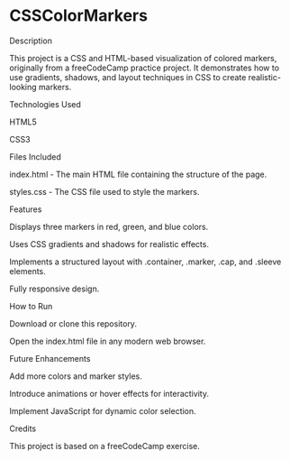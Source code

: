 # CSSColorMarkers
Description

This project is a CSS and HTML-based visualization of colored markers, originally from a freeCodeCamp practice project. It demonstrates how to use gradients, shadows, and layout techniques in CSS to create realistic-looking markers.

Technologies Used

HTML5

CSS3

Files Included

index.html - The main HTML file containing the structure of the page.

styles.css - The CSS file used to style the markers.

Features

Displays three markers in red, green, and blue colors.

Uses CSS gradients and shadows for realistic effects.

Implements a structured layout with .container, .marker, .cap, and .sleeve elements.

Fully responsive design.

How to Run

Download or clone this repository.

Open the index.html file in any modern web browser.

Future Enhancements

Add more colors and marker styles.

Introduce animations or hover effects for interactivity.

Implement JavaScript for dynamic color selection.

Credits

This project is based on a freeCodeCamp exercise.
